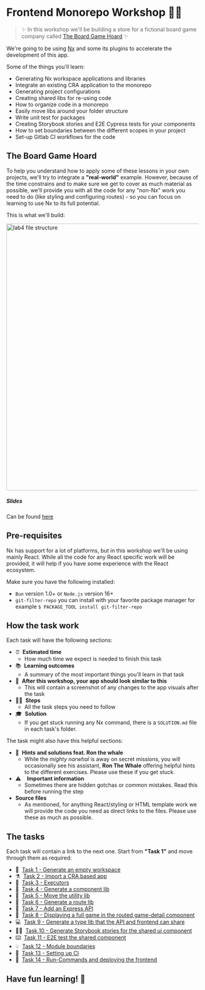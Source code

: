 # Frontend Monorepo Workshop 🧑‍💻

> ✨ In this workshop we'll be building a store for a fictional board game company called [The Board Game Hoard](#the-board-game-hoard) ✨

We're going to be using [Nx](https://nx.dev/) and some its plugins to accelerate the development of this app.

Some of the things you'll learn:

- Generating Nx workspace applications and libraries
- Integrate an existing CRA application to the monorepo
- Generating project configurations
- Creating shared libs for re-using code
- How to organize code in a monorepo
- Easily move libs around your folder structure
- Write unit test for packages
- Creating Storybook stories and E2E Cypress tests for your components
- How to set boundaries between the different scopes in your project
- Set-up Gitlab CI workflows for the code

## The Board Game Hoard

To help you understand how to apply some of these lessons in your own projects, we'll try to integrate a **"real-world"** example. However, because of the time constrains and to make sure we get to cover as much material as possible, we'll provide you with all the code for any "non-Nx" work you need to do (like styling and configuring routes) - so you can focus on learning to use Nx to its full potential.

This is what we'll build:

  <img src="docs/assets/game-demo.gif" height="700" alt="lab4 file structure">

##### Slides

Can be found [here](http://bit.ly/frontend-monorepo-workshop)

## Pre-requisites

Nx has support for a lot of platforms, but in this workshop we'll be using mainly React.
While all the code for any React specific work will be provided, it will help if you have some experience with the React ecosystem.

Make sure you have the following installed:

- `Bun` version 1.0+ or `Node.js` version 16+
- `git-filter-repo` you can install with your favorite package manager for example
   ```$ PACKAGE_TOOL install git-filter-repo```

## How the task work

Each task will have the following sections:

- ⏰&nbsp;&nbsp;**Estimated time**
  - How much time we expect is needed to finish this task
- 📚&nbsp;&nbsp;**Learning outcomes**
  - A summary of the most important things you'll learn in that task
- 📲&nbsp;&nbsp;**After this workshop, your app should look similar to this**
  - This will contain a screenshot of any changes to the app visuals after the task
- 🏋️‍♀️&nbsp;&nbsp;**Steps**
  - All the task steps you need to follow
- 🎓&nbsp;&nbsp;**Solution**
  - If you get stuck running any Nx command, there is a `SOLUTION.md` file in each task's folder.

The task might also have this helpful sections:

- 🐳&nbsp;&nbsp;**Hints and solutions feat. Ron the whale**
  - While the _mighty narwhal_ is away on secret missions, you will occasionally see his assistant, **Ron The Whale** offering helpful hints to the different exercises. Please use these if you get stuck.
- ⚠️&nbsp;&nbsp;&nbsp;&nbsp;**Important information**
  - Sometimes there are hidden gotchas or common mistakes. Read this before running the step
- **Source files**
  - As mentioned, for anything React/styling or HTML template work we will provide the code you need as direct links to the files. Please use these as much as possible.

## The tasks

Each task will contain a link to the next one. Start from **"Task 1"** and move through them as required:

- 🔬&nbsp;&nbsp;[Task 1 - Generate an empty workspace](docs/task01/1-TASK.md)
- ⚗️&nbsp;&nbsp;[Task 2 - Import a CRA based app](docs/task02/2-TASK.md)
- 🧪&nbsp;&nbsp;[Task 3 - Executors](docs/task03/3-TASK.md)
- 🔭&nbsp;&nbsp;[Task 4 - Generate a component lib](docs/task04/4-TASK.md)
- 🧬&nbsp;&nbsp;[Task 5 - Move the utility lib](docs/task05/5-TASK.md)
- 🧮&nbsp;&nbsp;[Task 6 - Generate a route lib](docs/task06/6-TASK.md)
- 🤖&nbsp;&nbsp;[Task 7 - Add an Express API](docs/task07/7-TASK.md)
- 📐&nbsp;&nbsp;[Task 8 - Displaying a full game in the routed game-detail component](docs/task08/8-TASK.md)
- 💻&nbsp;&nbsp;[Task 9 - Generate a type lib that the API and frontend can share](docs/task09/9-TASK.md)
- 👩‍💻&nbsp;&nbsp;[Task 10 - Generate Storybook stories for the shared ui component](docs/task10/10-TASK.md)
- ⌨️&nbsp;&nbsp;[Task 11 - E2E test the shared component](docs/task11/11-TASK.md)
- 💡&nbsp;&nbsp;[Task 12 - Module boundaries](docs/task12/12-TASK.md)
- 💎&nbsp;&nbsp;[Task 13 - Setting up CI](docs/task13/13-TASK.md)
- 📎&nbsp;&nbsp;[Task 14 - Run-Commands and deploying the frontend](docs/task14/14-TASK.md)

## Have fun learning! 🎉
